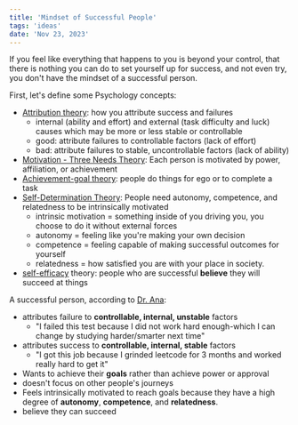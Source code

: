 ```yaml
---
title: 'Mindset of Successful People'
tags: 'ideas'
date: 'Nov 23, 2023'
---
```


If you feel like everything that happens to you is beyond your control, that there is nothing you can do to set yourself up for success, and not even try, you don't have the mindset of a successful person.

First, let's define some Psychology concepts:

- [Attribution theory](https://www.sciencedirect.com/topics/social-sciences/attribution-theory): how you attribute success and failures
  - internal (ability and effort) and external (task difficulty and luck) causes which may be more or less stable or controllable
  - good: attribute failures to controllable factors (lack of effort)
  - bad: attribute failures to stable, uncontrollable factors (lack of ability)
- [Motivation - Three Needs Theory](https://educationlibrary.org/mcclellands-three-needs-theory-power-achievement-and-affiliation/): Each person is motivated by power, affiliation, or achievement
- [Achievement-goal theory](https://www.sciencedirect.com/topics/psychology/achievement-goal-theory): people do things for ego or to complete a task
- [Self-Determination Theory](https://en.wikipedia.org/wiki/Self-efficacy?useskin=vector): People need autonomy, competence, and relatedness to be intrinsically motivated
  - intrinsic motivation = something inside of you driving you, you choose to do it without external forces
  - autonomy = feeling like you're making your own decision
  - competence = feeling capable of making successful outcomes for yourself
  - relatedness = how satisfied you are with your place in society.
- [self-efficacy](https://en.wikipedia.org/wiki/Self-efficacy?useskin=vector) theory: people who are successful **believe** they will succeed at things

A successful person, according to [Dr. Ana](https://www.youtube.com/watch?v=KipC-mkazjg&t=903s):

- attributes failure to **controllable, internal, unstable** factors
  - "I failed this test because I did not work hard enough-which I can change by studying harder/smarter next time"
- attributes success to **controllable, internal, stable** factors
  - "I got this job because I grinded leetcode for 3 months and worked really hard to get it"
- Wants to achieve their **goals** rather than achieve power or approval
- doesn't focus on other people's journeys
- Feels intrinsically motivated to reach goals because they have a high degree of **autonomy**, **competence**, and **relatedness**.
- believe they can succeed
